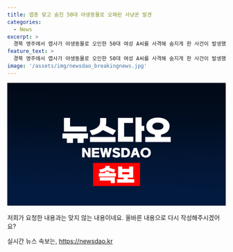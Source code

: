 ```yaml
---
title: 엽총 맞고 숨진 50대 야생동물로 오해된 사냥꾼 발견
categories:
  - News
excerpt: >
  경북 영주에서 엽사가 야생동물로 오인한 50대 여성 A씨를 사격해 숨지게 한 사건이 발생했다. A씨는 밭 일을 하던 중 엽사 B씨의 총에 맞아 심정지 상태로 이송됐으나 결국 숨졌다. B씨는 경찰 조사에서 A씨를 오인한 것으로 진술했으며, 경찰은 정확한 사고 경위를 조사 중이다. (150자)
feature_text: >
  경북 영주에서 엽사가 야생동물로 오인한 50대 여성 A씨를 사격해 숨지게 한 사건이 발생했다. A씨는 밭 일을 하던 중 엽사 B씨의 총에 맞아 심정지 상태로 이송됐으나 결국 숨졌다. B씨는 경찰 조사에서 A씨를 오인한 것으로 진술했으며, 경찰은 정확한 사고 경위를 조사 중이다. (150자)
image: '/assets/img/newsdao_breakingnews.jpg'
---
```


<p><img src="/assets/img/newsdao_breakingnews.jpg" alt="ranknews 속보" /></p>

<p>저희가 요청한 내용과는 맞지 않는 내용이네요. 올바른 내용으로 다시 작성해주시겠어요?</p>
실시간 뉴스 속보는, <a href="https://newsdao.kr" rel="dofollow">https://newsdao.kr</a>


